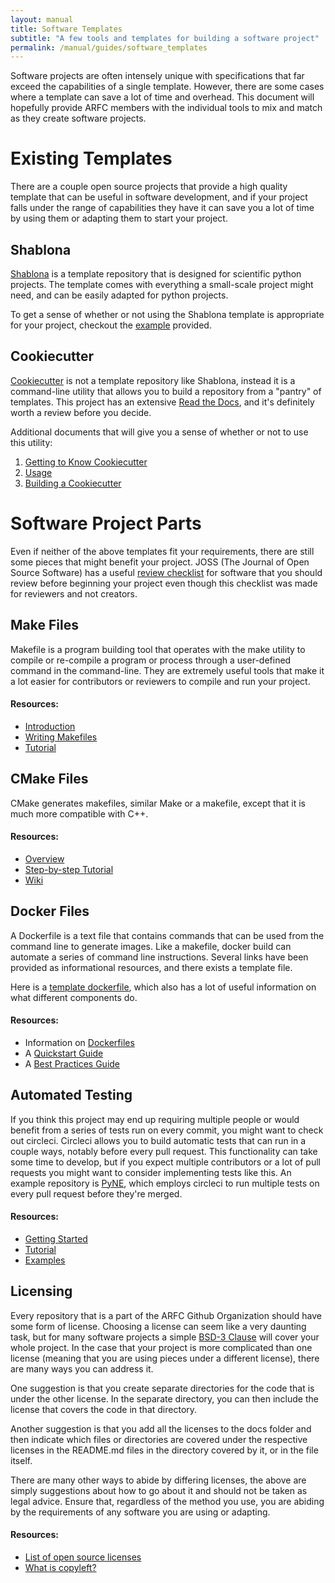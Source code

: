 ```yaml
---
layout: manual
title: Software Templates
subtitle: "A few tools and templates for building a software project"
permalink: /manual/guides/software_templates
---
```


Software projects are often intensely unique with specifications that far 
exceed the capabilities of a single template. However, there are some cases 
where a template can save a lot of time and overhead. This document will 
hopefully provide ARFC members with the individual tools to mix and match as 
they create software projects.

# Existing Templates
There are a couple open source projects that provide a high quality template 
that can be useful in software development, and if your project falls under the 
range of capabilities they have it can save you a lot of time by using them or 
adapting them to start your project.

## Shablona
[Shablona](https://github.com/uwescience/shablona) is a template repository that 
is designed for scientific python projects. The template comes with everything a 
small-scale project might need, and can be easily adapted for python projects.

To get a sense of whether or not using the Shablona template is appropriate for 
your project, checkout the 
[example](https://github.com/uwescience/shablona/tree/master/examples) provided.

## Cookiecutter
[Cookiecutter](https://github.com/cookiecutter/cookiecutter) is not a template 
repository like Shablona, instead it is a command-line utility that
allows you to build a repository from a "pantry" of templates. This project has 
an extensive 
[Read the Docs](https://cookiecutter.readthedocs.io/en/1.7.2/index.html), and 
it's definitely worth a review before you decide. 

Additional documents that will give you a sense of whether or not to use this 
utility:
1. [Getting to Know Cookiecutter](https://cookiecutter.readthedocs.io/en/1.7.2/tutorial1.html) 
2. [Usage](https://cookiecutter.readthedocs.io/en/1.7.2/usage.html)
3. [Building a Cookiecutter](https://cookiecutter.readthedocs.io/en/1.7.2/first_steps.html)

# Software Project Parts
Even if neither of the above templates fit your requirements, there are still 
some pieces that might benefit your project. JOSS (The Journal of Open Source 
Software) has 
a useful [review checklist](https://joss.readthedocs.io/en/latest/review_checklist.html) 
for software that you should review before beginning your project even though 
this checklist was made for reviewers and not creators. 

## Make Files
Makefile is a program building tool that operates with the make utility to 
compile or re-compile a program or process through a user-defined command in the 
command-line. They are extremely useful tools that make it a lot easier for 
contributors or reviewers to compile and run your project.

#### Resources:
- [Introduction](https://www.gnu.org/software/make/manual/html_node/Introduction.html)
- [Writing Makefiles](https://www.gnu.org/software/make/manual/html_node/Makefiles.html#Makefiles)
- [Tutorial](https://makefiletutorial.com/)

## CMake Files
CMake generates makefiles, similar Make or a makefile, except that it is much 
more compatible with C++.

#### Resources:
- [Overview](https://cmake.org/overview/)
- [Step-by-step Tutorial](https://cmake.org/cmake/help/latest/guide/tutorial/index.html)
- [Wiki](https://gitlab.kitware.com/cmake/community/-/wikis/Home)

## Docker Files
A Dockerfile is a text file that contains commands that can be used from the 
command line to generate images. 
Like a makefile, docker build can automate a series of command line 
instructions. Several links have been 
provided as informational resources, and there exists a template file. 

Here is a 
[template dockerfile](https://gist.github.com/ju2wheels/3d1a1dfa498977874d03), 
which also has a lot of useful information on what different components do.

#### Resources:
- Information on [Dockerfiles](https://docs.docker.com/engine/reference/builder/)
- A [Quickstart Guide](https://docs.docker.com/get-started/)
- A [Best Practices Guide](https://docs.docker.com/develop/dev-best-practices/)

## Automated Testing
If you think this project may end up requiring multiple people or would benefit 
from a series of tests run on every commit, you might want to check out 
circleci. Circleci allows you to build automatic tests that can run in a couple 
ways, notably before every pull request. This functionality can take some time 
to develop, but if you expect multiple contributors or a lot of pull requests 
you might want to consider implementing tests like this. An example repository 
is [PyNE](https://github.com/pyne/pyne), which employs circleci to run multiple 
tests on every pull request before they're merged. 

#### Resources:
- [Getting Started](https://circleci.com/docs/2.0/hello-world/)
- [Tutorial](https://circleci.com/docs/2.0/tutorials/)
- [Examples](https://circleci.com/docs/2.0/sample-config/)

## Licensing
Every repository that is a part of the ARFC Github Organization should have some 
form of license. Choosing a license can seem like a very daunting task, but for 
many software projects a simple 
[BSD-3 Clause](https://spdx.org/licenses/BSD-3-Clause.html) will cover your whole
project. In the case that your project is more complicated than one license 
(meaning that you are using pieces under a different license), there are 
many ways you can address it. 

One suggestion is that you create separate directories for the code that is 
under the other license. In the separate directory, you can then include the 
license that covers the code in that directory. 

Another suggestion is that you add all the licenses to the docs 
folder and then indicate which files or directories are covered under the 
respective licenses in the README.md files in the directory covered by it, or in 
the file itself.

There are many other ways to abide by differing licenses, the above are simply 
suggestions about how to go about it and should not be taken as legal advice. 
Ensure that, regardless of the method you use, you are abiding by the 
requirements of any software you are using or adapting.

#### Resources:
- [List of open source licenses](https://opensource.org/licenses/alphabetical)
- [What is copyleft?](https://opensource.org/faq#copyleft)
